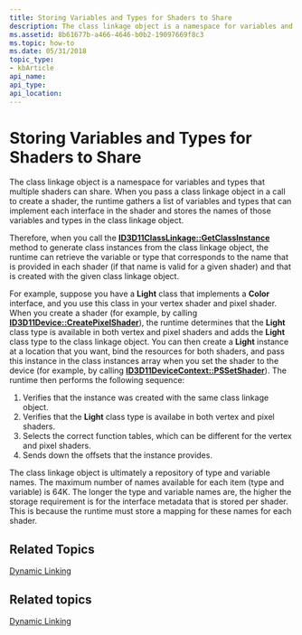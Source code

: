 ```yaml
---
title: Storing Variables and Types for Shaders to Share
description: The class linkage object is a namespace for variables and types that multiple shaders can share.
ms.assetid: 8b61677b-a466-4646-b0b2-19097669f8c3
ms.topic: how-to
ms.date: 05/31/2018
topic_type: 
- kbArticle
api_name: 
api_type: 
api_location: 
---
```


# Storing Variables and Types for Shaders to Share

The class linkage object is a namespace for variables and types that multiple shaders can share. When you pass a class linkage object in a call to create a shader, the runtime gathers a list of variables and types that can implement each interface in the shader and stores the names of those variables and types in the class linkage object.

Therefore, when you call the [**ID3D11ClassLinkage::GetClassInstance**](/windows/desktop/api/d3d11/nf-d3d11-id3d11classlinkage-getclassinstance) method to generate class instances from the class linkage object, the runtime can retrieve the variable or type that corresponds to the name that is provided in each shader (if that name is valid for a given shader) and that is created with the given class linkage object.

For example, suppose you have a **Light** class that implements a **Color** interface, and you use this class in your vertex shader and pixel shader. When you create a shader (for example, by calling [**ID3D11Device::CreatePixelShader**](/windows/desktop/api/d3d11/nf-d3d11-id3d11device-createpixelshader)), the runtime determines that the **Light** class type is available in both vertex and pixel shaders and adds the **Light** class type to the class linkage object. You can then create a **Light** instance at a location that you want, bind the resources for both shaders, and pass this instance in the class instances array when you set the shader to the device (for example, by calling [**ID3D11DeviceContext::PSSetShader**](/windows/desktop/api/d3d11/nf-d3d11-id3d11devicecontext-pssetshader)). The runtime then performs the following sequence:

1.  Verifies that the instance was created with the same class linkage object.
2.  Verifies that the **Light** class type is availabe in both vertex and pixel shaders.
3.  Selects the correct function tables, which can be different for the vertex and pixel shaders.
4.  Sends down the offsets that the instance provides.

The class linkage object is ultimately a repository of type and variable names. The maximum number of names available for each item (type and variable) is 64K. The longer the type and variable names are, the higher the storage requirement is for the interface metadata that is stored per shader. This is because the runtime must store a mapping for these names for each shader.

## Related Topics

[Dynamic Linking](overviews-direct3d-11-hlsl-dynamic-linking.md)


## Related topics

<dl> <dt>

[Dynamic Linking](overviews-direct3d-11-hlsl-dynamic-linking.md)
</dt> </dl>

 

 
